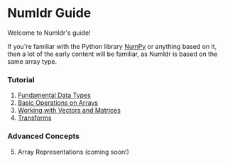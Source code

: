 # NumIdr Guide

Welcome to NumIdr's guide!

If you're familiar with the Python library [NumPy](https://numpy.org/) or anything based on it, then a lot of the early content will be familiar, as NumIdr is based on the same array type.

### Tutorial

1. [Fundamental Data Types](DataTypes.md)
2. [Basic Operations on Arrays](Operations.md)
3. [Working with Vectors and Matrices](VectorsMatrices.md)
4. [Transforms](Transforms.md)

### Advanced Concepts

5. Array Representations (coming soon!)
